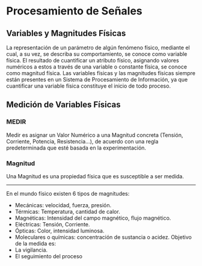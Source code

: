 # Procesamiento de Señales
## Variables y Magnitudes Físicas 
La representación de un parámetro de algún fenómeno físico, mediante el cual, a su vez, se describa su comportamiento, se conoce como variable física.
El resultado de cuantificar un atributo físico, asignando valores numéricos a estos a través de una variable o constante física, se conoce como magnitud física. 
Las variables físicas y las magnitudes físicas siempre están presentes en un Sistema de Procesamiento de Información, ya que cuantificar una variable física constituye el inicio de todo proceso.
## Medición de Variables Físicas
###  MEDIR
Medir es asignar un Valor Numérico a una Magnitud concreta (Tensión, Corriente, Potencia, Resistencia…), de acuerdo con una regla predeterminada que esté basada en la experimentación. 
### Magnitud
Una Magnitud es una propiedad física que es susceptible a ser medida.
***
En el mundo físico existen 6 tipos de magnitudes:
- Mecánicas: velocidad, fuerza, presión.
- Térmicas: Temperatura, cantidad de calor.
- Magnéticas: Intensidad del campo magnético, flujo magnético.
- Eléctricas: Tensión, Corriente.
- Ópticas: Color, intensidad luminosa.
- Moleculares o químicas: concentración de sustancia o acidez.
Objetivo de la medida es: 
- La vigilancia.
- El seguimiento del proceso
